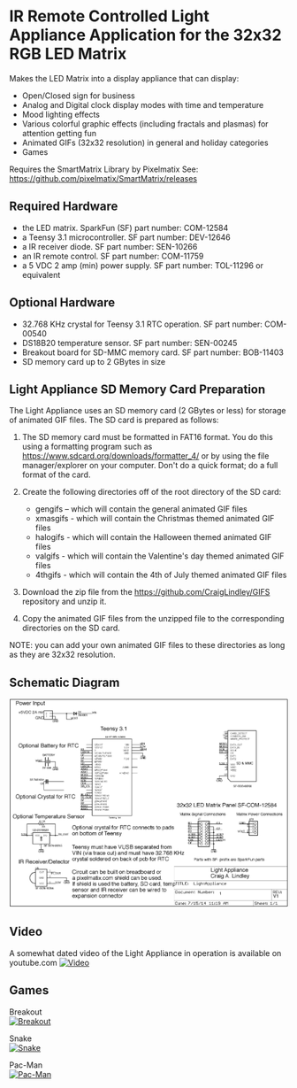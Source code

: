 IR Remote Controlled Light Appliance Application for the 32x32 RGB LED Matrix
=============================================================================

Makes the LED Matrix into a display appliance that can display:
 * Open/Closed sign for business
 * Analog and Digital clock display modes with time and temperature
 * Mood lighting effects
 * Various colorful graphic effects (including fractals and plasmas) for attention getting fun
 * Animated GIFs (32x32 resolution) in general and holiday categories
 * Games
  
Requires the SmartMatrix Library by Pixelmatix
See: https://github.com/pixelmatix/SmartMatrix/releases

Required Hardware
-----------------
*  the LED matrix. SparkFun (SF) part number: COM-12584
*  a Teensy 3.1 microcontroller. SF part number: DEV-12646
*  a IR receiver diode. SF part number: SEN-10266
*  an IR remote control. SF part number: COM-11759
*  a 5 VDC 2 amp (min) power supply. SF part number: TOL-11296 or equivalent

Optional Hardware
-----------------
*  32.768 KHz crystal for Teensy 3.1 RTC operation. SF part number: COM-00540
*  DS18B20 temperature sensor. SF part number: SEN-00245
*  Breakout board for SD-MMC memory card. SF part number: BOB-11403
*  SD memory card up to 2 GBytes in size

Light Appliance SD Memory Card Preparation
------------------------------------------
The Light Appliance uses an SD memory card (2 GBytes or less) for storage of animated GIF files. The
SD card is prepared as follows:

1. The SD memory card must be formatted in FAT16 format. You do this using a formatting program
   such as https://www.sdcard.org/downloads/formatter_4/ or by using the file manager/explorer on
   your computer. Don't do a quick format; do a full format of the card.

2. Create the following directories off of the root directory of the SD card: 
   * gengifs  – which will contain the general animated GIF files
   * xmasgifs - which will contain the Christmas themed animated GIF files
   * halogifs - which will contain the Halloween themed animated GIF files
   * valgifs  - which will contain the Valentine's day themed animated GIF files
   * 4thgifs  - which will contain the 4th of July themed animated GIF files

3. Download the zip file from the https://github.com/CraigLindley/GIFS repository and unzip it.

4. Copy the animated GIF files from the unzipped file to the corresponding directories on the SD card.

NOTE: you can add your own animated GIF files to these directories as long as they are 32x32 resolution.

Schematic Diagram
-----------------
![Schematic](LightApplianceSchematic.png?raw=true "Schematic Diagram")

Video
-----
A somewhat dated video of the Light Appliance in operation is available on youtube.com
[![Video](http://img.youtube.com/vi/VrOEJqX1-mE/0.jpg)](http://www.youtube.com/watch?v=VrOEJqX1-mE)  


Games
-----

Breakout  
[![Breakout](http://img.youtube.com/vi/j8szcxkgTSU/0.jpg)](http://www.youtube.com/watch?v=j8szcxkgTSU)  

Snake  
[![Snake](http://img.youtube.com/vi/G5TUtR3zWg4/0.jpg)](http://www.youtube.com/watch?v=G5TUtR3zWg4)  

Pac-Man  
[![Pac-Man](http://img.youtube.com/vi/f6wRntnCA6A/0.jpg)](http://www.youtube.com/watch?v=f6wRntnCA6A)  
